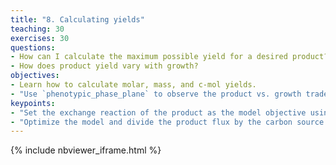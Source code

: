 ```yaml
---
title: "8. Calculating yields"
teaching: 30
exercises: 30
questions:
- How can I calculate the maximum possible yield for a desired product?
- How does product yield vary with growth?
objectives:
- Learn how to calculate molar, mass, and c-mol yields.
- "Use `phenotypic_phase_plane` to observe the product vs. growth tradeoff."
keypoints:
- "Set the exchange reaction of the product as the model objective using `model.objective`."
- "Optimize the model and divide the product flux by the carbon source uptake flux to determine the molar yield."
---
```


{% include nbviewer_iframe.html %}
